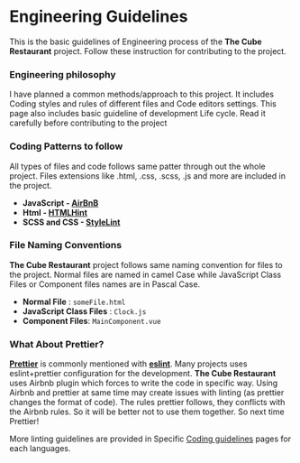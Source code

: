 <br><br>

# Engineering Guidelines

This is the basic guidelines of Engineering process of the **The Cube Restaurant** project. Follow these instruction for contributing to the project.

### Engineering philosophy
I have planned a common methods/approach to this project. It includes Coding styles and rules of different files and Code editors settings. This page also includes basic guideline of development Life cycle. Read it carefully before contributing to the project

### Coding Patterns to follow
All types of files and code follows same patter through out the whole project. Files extensions like .html, .css, .scss, .js and more are included in the project.
* **JavaScript - [AirBnB](https://github.com/airbnb/javascript)**
* **Html - [HTMLHint](https://github.com/htmlhint/HTMLHint)**
* **SCSS and CSS - 
[StyleLint](https://github.com/stylelint/stylelint)**


### File Naming Conventions
**The Cube Restaurant** project follows same naming convention for files to the project. Normal files are named in camel Case while JavaScript Class Files or Component files names are in Pascal Case.

* **Normal File** : `someFile.html`
* **JavaScript Class Files** : `Clock.js`
* **Component Files**: `MainComponent.vue`

### What About Prettier?
**[Prettier](https://prettier.io/)** is commonly mentioned with **[eslint](https://github.com/eslint/eslint)**. Many projects uses eslint+prettier configuration for the development. **The Cube Restaurant** uses Airbnb plugin which forces to write the code in specific way. Using Airbnb and prettier at same time may create issues with linting (as prettier changes the format of code). The rules prettier follows, they conflicts with the Airbnb rules. So it will be better not to use them together. So next time Prettier!

More linting guidelines are provided in Specific [Coding guidelines](/coding-guidelines/) pages for each languages.